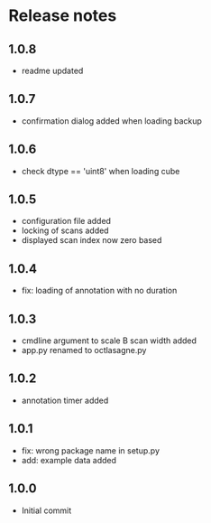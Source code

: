 # Release notes

## 1.0.8

- readme updated

## 1.0.7

- confirmation dialog added when loading backup

## 1.0.6

- check dtype == 'uint8' when loading cube 

## 1.0.5

- configuration file added
- locking of scans added
- displayed scan index now zero based

## 1.0.4

- fix: loading of annotation with no duration

## 1.0.3
- cmdline argument to scale B scan width added
- app.py renamed to octlasagne.py

## 1.0.2
- annotation timer added

## 1.0.1
- fix: wrong package name in setup.py
- add: example data added

## 1.0.0
- Initial commit
